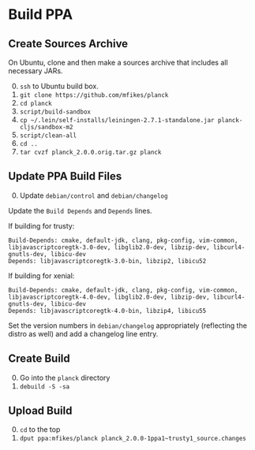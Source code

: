 # Build PPA

## Create Sources Archive

On Ubuntu, clone and then make a sources archive that includes all necessary JARs.

0. `ssh` to Ubuntu build box.
0. `git clone https://github.com/mfikes/planck`
0. `cd planck`
0. `script/build-sandbox`
0. `cp ~/.lein/self-installs/leiningen-2.7.1-standalone.jar planck-cljs/sandbox-m2`
0. `script/clean-all`
0. `cd ..`
0. `tar cvzf planck_2.0.0.orig.tar.gz planck`

## Update PPA Build Files

0. Update `debian/control` and `debian/changelog`

Update the `Build Depends` and `Depends` lines.

If building for trusty:

```
Build-Depends: cmake, default-jdk, clang, pkg-config, vim-common, libjavascriptcoregtk-3.0-dev, libglib2.0-dev, libzip-dev, libcurl4-gnutls-dev, libicu-dev
Depends: libjavascriptcoregtk-3.0-bin, libzip2, libicu52
```

If building for xenial:

```
Build-Depends: cmake, default-jdk, clang, pkg-config, vim-common, libjavascriptcoregtk-4.0-dev, libglib2.0-dev, libzip-dev, libcurl4-gnutls-dev, libicu-dev
Depends: libjavascriptcoregtk-4.0-bin, libzip4, libicu55
```

Set the version numbers in `debian/changelog` appropriately (reflecting the distro as well) and add a changelog line entry.


## Create Build

0. Go into the `planck` directory
0. `debuild -S -sa`

## Upload Build

0. `cd` to the top
0. `dput ppa:mfikes/planck planck_2.0.0-1ppa1~trusty1_source.changes`
